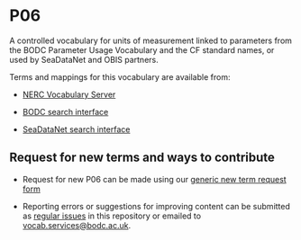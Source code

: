 # P06
A controlled vocabulary for units of measurement linked to parameters from the BODC Parameter Usage Vocabulary and the CF standard names, or used by SeaDataNet and OBIS partners.

Terms and mappings for this vocabulary are available from:

* [NERC Vocabulary Server](http://vocab.nerc.ac.uk/collection/P06/current/)

* [BODC search interface](https://www.bodc.ac.uk/resources/vocabularies/vocabulary_search/P06/)

* [SeaDataNet search interface](http://seadatanet.maris2.nl/v_bodc_vocab_v2/search.asp?lib=P06)

## Request for new terms and ways to contribute
- Request for new P06 can be made using our [generic new term request form](https://tinyurl.com/w4xy2zl)

- Reporting errors or suggestions for improving content can be submitted as [regular issues](https://github.com/nvs-vocabs/L05/issues/new) in this repository or emailed to vocab.services@bodc.ac.uk.
